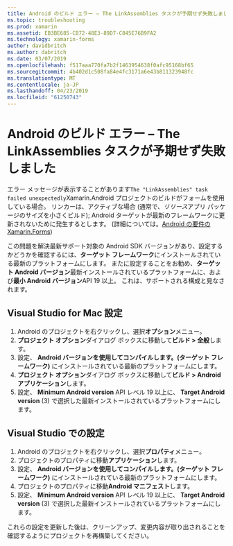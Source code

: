 ```yaml
---
title: Android のビルド エラー – The LinkAssemblies タスクが予期せず失敗しました
ms.topic: troubleshooting
ms.prod: xamarin
ms.assetid: EB3BE685-CB72-48E3-89D7-C845E76B9FA2
ms.technology: xamarin-forms
author: davidbritch
ms.author: dabritch
ms.date: 03/07/2019
ms.openlocfilehash: f517aaa770fa7b2f1463954638f0afc95168bf65
ms.sourcegitcommit: 4b402d1c508fa84e4fc3171a6e43b811323948fc
ms.translationtype: MT
ms.contentlocale: ja-JP
ms.lasthandoff: 04/23/2019
ms.locfileid: "61250743"
---
```

# <a name="android-build-error--the-linkassemblies-task-failed-unexpectedly"></a>Android のビルド エラー – The LinkAssemblies タスクが予期せず失敗しました

エラー メッセージが表示することがあります`The "LinkAssemblies" task failed unexpectedly`Xamarin.Android プロジェクトのビルドがフォームを使用している場合。 リンカーは、アクティブな場合 (通常で、*リリース*アプリ パッケージのサイズを小さくビルド); Android ターゲットが最新のフレームワークに更新されないために発生するとします。 (詳細については。[Android の要件の Xamarin.Forms](~/get-started/requirements.md#android))

この問題を解決最新サポート対象の Android SDK バージョンがあり、設定するかどうかを確認するには、**ターゲット フレームワーク**にインストールされている最新のプラットフォームにします。 またに設定することをお勧め、**ターゲット Android バージョン**最新インストールされているプラットフォームに、および**最小 Android バージョン**API 19 以上。 これは、サポートされる構成と見なされます。

## <a name="setting-in-visual-studio-for-mac"></a>Visual Studio for Mac 設定

1.  Android のプロジェクトを右クリックし、選択**オプション**メニュー。
2.  **プロジェクト オプション**ダイアログ ボックスに移動して**ビルド > 全般**します。
3.  設定、 **Android バージョンを使用してコンパイルします。(ターゲット フレームワーク)** にインストールされている最新のプラットフォームにします。
4.  **プロジェクト オプション**ダイアログ ボックスに移動して**ビルド > Android アプリケーション**します。
5.  設定、 **Minimum Android version** API レベル 19 以上に、 **Target Android version** (3) で選択した最新インストールされているプラットフォームにします。

## <a name="setting-in-visual-studio"></a>Visual Studio での設定

1.  Android のプロジェクトを右クリックし、選択**プロパティ**メニュー。
2.  プロジェクトのプロパティに移動**アプリケーション**します。
3.  設定、 **Android バージョンを使用してコンパイルします。(ターゲット フレームワーク)** にインストールされている最新のプラットフォームにします。
4.  プロジェクトのプロパティに移動**Android マニフェスト**します。
5.  設定、 **Minimum Android version** API レベル 19 以上に、 **Target Android version** (3) で選択した最新インストールされているプラットフォームにします。

これらの設定を更新した後は、クリーンアップ、変更内容が取り出されることを確認するようにプロジェクトを再構築してください。
